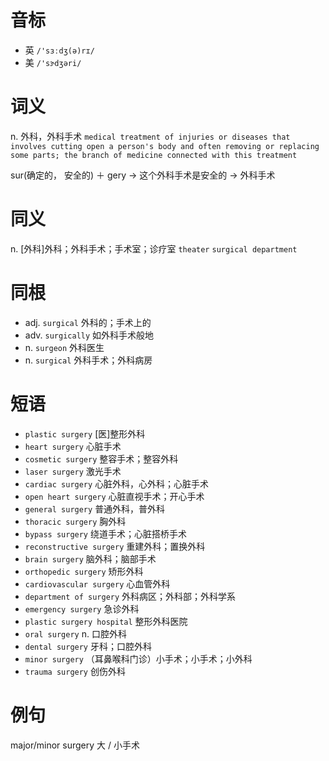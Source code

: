 # 音标

- 英 `/'sɜːdʒ(ə)rɪ/`
- 美 `/'sɝdʒəri/`

# 词义

n. 外科，外科手术
`medical treatment of injuries or diseases that involves cutting open a person's body and often removing or replacing some parts; the branch of medicine connected with this treatment`



sur(确定的， 安全的) ＋ gery → 这个外科手术是安全的 → 外科手术

# 同义

n. [外科]外科；外科手术；手术室；诊疗室
`theater` `surgical department`

# 同根

- adj. `surgical` 外科的；手术上的
- adv. `surgically` 如外科手术般地
- n. `surgeon` 外科医生
- n. `surgical` 外科手术；外科病房

# 短语

- `plastic surgery` [医]整形外科
- `heart surgery` 心脏手术
- `cosmetic surgery` 整容手术；整容外科
- `laser surgery` 激光手术
- `cardiac surgery` 心脏外科，心外科；心脏手术
- `open heart surgery` 心脏直视手术；开心手术
- `general surgery` 普通外科，普外科
- `thoracic surgery` 胸外科
- `bypass surgery` 绕道手术；心脏搭桥手术
- `reconstructive surgery` 重建外科；置换外科
- `brain surgery` 脑外科；脑部手术
- `orthopedic surgery` 矫形外科
- `cardiovascular surgery` 心血管外科
- `department of surgery` 外科病区；外科部；外科学系
- `emergency surgery` 急诊外科
- `plastic surgery hospital` 整形外科医院
- `oral surgery` n. 口腔外科
- `dental surgery` 牙科；口腔外科
- `minor surgery` （耳鼻喉科门诊）小手术；小手术；小外科
- `trauma surgery` 创伤外科

# 例句

major/minor surgery
大 / 小手术


